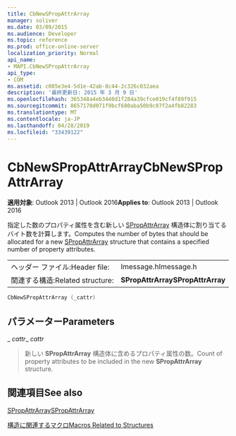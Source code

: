 ```yaml
---
title: CbNewSPropAttrArray
manager: soliver
ms.date: 03/09/2015
ms.audience: Developer
ms.topic: reference
ms.prod: office-online-server
localization_priority: Normal
api_name:
- MAPI.CbNewSPropAttrArray
api_type:
- COM
ms.assetid: c085e3e4-5d1e-42ab-8c44-2c326c032aea
description: '最終更新日: 2015 年 3 月 9 日'
ms.openlocfilehash: 365348a4eb3440d1f284a39cfce019cf4f89f915
ms.sourcegitcommit: 8657170d071f9bcf680aba50b9c07f2a4fb82283
ms.translationtype: MT
ms.contentlocale: ja-JP
ms.lasthandoff: 04/28/2019
ms.locfileid: "33439122"
---
```

# <a name="cbnewspropattrarray"></a><span data-ttu-id="53fef-103">CbNewSPropAttrArray</span><span class="sxs-lookup"><span data-stu-id="53fef-103">CbNewSPropAttrArray</span></span>

  
  
<span data-ttu-id="53fef-104">**適用対象**: Outlook 2013 | Outlook 2016</span><span class="sxs-lookup"><span data-stu-id="53fef-104">**Applies to**: Outlook 2013 | Outlook 2016</span></span> 
  
<span data-ttu-id="53fef-105">指定した数のプロパティ属性を含む新しい [SPropAttrArray](spropattrarray.md) 構造体に割り当てるバイト数を計算します。</span><span class="sxs-lookup"><span data-stu-id="53fef-105">Computes the number of bytes that should be allocated for a new [SPropAttrArray](spropattrarray.md) structure that contains a specified number of property attributes.</span></span> 
  
|||
|:-----|:-----|
|<span data-ttu-id="53fef-106">ヘッダー ファイル:</span><span class="sxs-lookup"><span data-stu-id="53fef-106">Header file:</span></span>  <br/> |<span data-ttu-id="53fef-107">Imessage.h</span><span class="sxs-lookup"><span data-stu-id="53fef-107">Imessage.h</span></span>  <br/> |
|<span data-ttu-id="53fef-108">関連する構造:</span><span class="sxs-lookup"><span data-stu-id="53fef-108">Related structure:</span></span>  <br/> |<span data-ttu-id="53fef-109">**SPropAttrArray**</span><span class="sxs-lookup"><span data-stu-id="53fef-109">**SPropAttrArray**</span></span> <br/> |
   
```cpp
CbNewSPropAttrArray (_cattr)
```

## <a name="parameters"></a><span data-ttu-id="53fef-110">パラメーター</span><span class="sxs-lookup"><span data-stu-id="53fef-110">Parameters</span></span>

 <span data-ttu-id="53fef-111">_ _cattr_</span><span class="sxs-lookup"><span data-stu-id="53fef-111">_ _cattr_</span></span>
  
> <span data-ttu-id="53fef-112">新しい **SPropAttrArray** 構造体に含めるプロパティ属性の数。</span><span class="sxs-lookup"><span data-stu-id="53fef-112">Count of property attributes to be included in the new **SPropAttrArray** structure.</span></span> 
    
## <a name="see-also"></a><span data-ttu-id="53fef-113">関連項目</span><span class="sxs-lookup"><span data-stu-id="53fef-113">See also</span></span>



[<span data-ttu-id="53fef-114">SPropAttrArray</span><span class="sxs-lookup"><span data-stu-id="53fef-114">SPropAttrArray</span></span>](spropattrarray.md)


[<span data-ttu-id="53fef-115">構造に関連するマクロ</span><span class="sxs-lookup"><span data-stu-id="53fef-115">Macros Related to Structures</span></span>](macros-related-to-structures.md)

